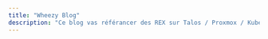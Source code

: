 ```yaml
---
title: "Wheezy Blog"
description: "Ce blog vas référancer des REX sur Talos / Proxmox / Kubernetes"
---
```

